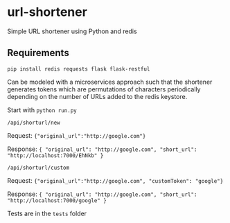 # url-shortener
Simple URL shortener using Python and redis

## Requirements
`pip install redis requests flask flask-restful`

Can be modeled with a microservices approach such that the shortener generates tokens which are permutations of characters periodically depending on the number of URLs added to the redis keystore.

Start with `python run.py`

`/api/shorturl/new`

Request: `{"original_url":"http://google.com"}`

Response: `{
  "original_url": "http://google.com",
  "short_url": "http://localhost:7000/EhNkb"
}`

`/api/shorturl/custom`

Request: `{"original_url":"http://google.com", "customToken": "google"}`

Response: `{
  "original_url": "http://google.com",
  "short_url": "http://localhost:7000/google"
}`

Tests are in the `tests` folder
